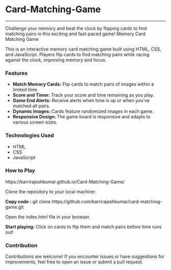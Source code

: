 <h1>Card-Matching-Game</h1>
<hr/>
<p>Challenge your memory and beat the clock by flipping cards to find matching pairs in this exciting and fast-paced game!
Memory Card Matching Game</p>
<p>This is an interactive memory card matching game built using HTML, CSS, and JavaScript. Players flip cards to find matching pairs while racing against the clock, improving memory and focus.</p>

<h3>Features</h3>
<ul>
  <li><b>Match Memory Cards:</b> Flip cards to match pairs of images within a limited time.</li>
<li><b>Score and Timer: </b>Track your score and time remaining as you play.</li>
<li><b>Game End Alerts:</b> Receive alerts when time is up or when you've matched all pairs.</li>
<li><b>Dynamic Images: </b>Cards feature randomized images in each game.</li>
<li><b>Responsive Design: </b>The game board is responsive and adapts to various screen sizes.</li>
</ul>
  <h3>
Technologies Used</h3>
  <ul>
<li>HTML</li>
<li>CSS</li>
<li>JavaScript</li>
  </ul>
    <h3>
How to Play
    </h3>https://karrirajeshkumar.github.io/Card-Matching-Game/
<p>Clone the repository to your local machine:</p>

<p><b>Copy code :</b>
git clone https://github.com/karrirajeshkumar/card-matching-game.git</p>
<p>Open the index.html file in your browser.</p>
    
<p><b>Start playing:</b> Click on cards to flip them and match pairs before time runs out!</p>
    
<h3>Contribution</h3>
<p>Contributions are welcome! If you encounter issues or have suggestions for improvements, feel free to open an issue or submit a pull request.</p>
